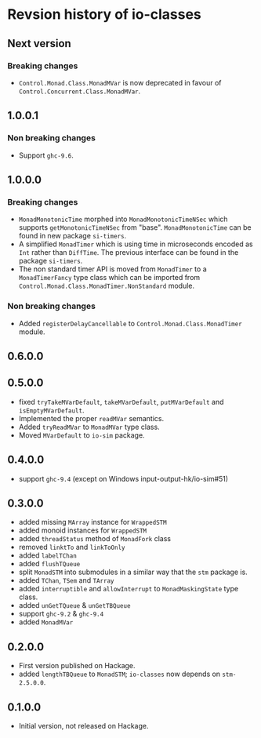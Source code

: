 # Revsion history of io-classes

## Next version

### Breaking changes

* `Control.Monad.Class.MonadMVar` is now deprecated in favour of
  `Control.Concurrent.Class.MonadMVar`.

## 1.0.0.1

### Non breaking changes

* Support `ghc-9.6`.

## 1.0.0.0

### Breaking changes

* `MonadMonotonicTime` morphed into `MonadMonotonicTimeNSec` which supports
  `getMonotonicTimeNSec` from "base".  `MonadMonotonicTime` can be found in new
  package `si-timers`.
* A simplified `MonadTimer` which is using time in microseconds encoded as
  `Int` rather than `DiffTime`.  The previous interface can be found in the
  package `si-timers`.
* The non standard timer API is moved from `MonadTimer` to a `MonadTimerFancy`
  type class which can be imported from
  `Control.Monad.Class.MonadTimer.NonStandard` module.

### Non breaking changes

* Added `registerDelayCancellable` to `Control.Monad.Class.MonadTimer` module.

## 0.6.0.0

## 0.5.0.0

* fixed `tryTakeMVarDefault`, `takeMVarDefault`, `putMVarDefault` and
  `isEmptyMVarDefault`.
* Implemented the proper `readMVar` semantics.
* Added `tryReadMVar` to `MonadMVar` type class.
* Moved `MVarDefault` to `io-sim` package.

## 0.4.0.0

* support `ghc-9.4` (except on Windows input-output-hk/io-sim#51)

## 0.3.0.0

* added missing `MArray` instance for `WrappedSTM`
* added monoid instances for `WrappedSTM`
* added `threadStatus` method of `MonadFork` class
* removed `linktTo` and `linkToOnly`
* added `labelTChan`
* added `flushTQueue`
* split `MonadSTM` into submodules in a similar way that the `stm` package is.
* added `TChan`, `TSem` and `TArray`
* added `interruptible` and `allowInterrupt` to `MonadMaskingState` type class.
* added `unGetTQueue` & `unGetTBQueue`
* support `ghc-9.2` & `ghc-9.4`
* added `MonadMVar`

## 0.2.0.0

* First version published on Hackage.
* added `lengthTBQueue` to `MonadSTM`; `io-classes` now depends on `stm-2.5.0.0`.

## 0.1.0.0

* Initial version, not released on Hackage.
